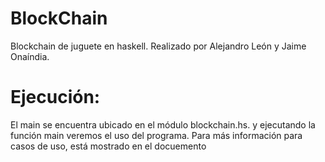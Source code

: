 # BlockChain

Blockchain de juguete en haskell.
Realizado por Alejandro León y Jaime Onaíndia.

# Ejecución:
El main se encuentra ubicado en el módulo blockchain.hs. y ejecutando la función main veremos el uso del programa.
Para más información para casos de uso, está mostrado en el docuemento
